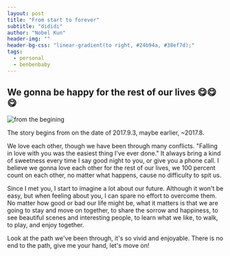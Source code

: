 ```yaml
---
layout: post
title: "From start to forever"
subtitle: "dididi"
author: "Nobel Kun"
header-img: ""
header-bg-css: "linear-gradient(to right, #24b94a, #38ef7d);"
tags:
  - personal
  - benbenbaby
---
```


## We gonna be happy for the rest of our lives 😋😋😋
![from the begining](http://ww2.sinaimg.cn/large/006tNc79ly1g4uomz8hvrj30d80jgjt9.jpg)



The story begins from on the date of 2017.9.3, maybe earlier, ~2017.8.

We love each other, though we have been through many conflicts. "Falling in love with you was the easiest thing I've ever done." It always bring a kind of sweetness every time I say good night to you, or give you a phone call. I believe we gonna love each other for the rest of our lives, we 100 percent count on each other, no matter what happens, cause no difficulty to spit us. 

Since I met you, I start to imagine a lot about our future. Although it won't be easy, but when feeling about you, I can spare no effort to overcome them. No matter how good or bad our life might be, what it matters is that we are going to stay and move on together, to share the sorrow and happiness, to see beautiful scenes and interesting people, to learn what we like, to walk, to play, and enjoy together.

Look at the path we've been through, it's so vivid and enjoyable. There is no end to the path, give me your hand, let's move on!